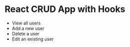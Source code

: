 # React CRUD App with Hooks

- View all users
- Add a new user
- Delete a user
- Edit an existing user